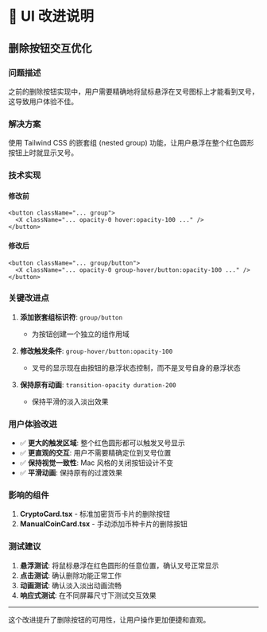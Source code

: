 # 🎨 UI 改进说明

## 删除按钮交互优化

### 问题描述
之前的删除按钮实现中，用户需要精确地将鼠标悬浮在叉号图标上才能看到叉号，这导致用户体验不佳。

### 解决方案
使用 Tailwind CSS 的嵌套组 (nested group) 功能，让用户悬浮在整个红色圆形按钮上时就显示叉号。

### 技术实现

#### 修改前
```tsx
<button className="... group">
  <X className="... opacity-0 hover:opacity-100 ..." />
</button>
```

#### 修改后
```tsx
<button className="... group/button">
  <X className="... opacity-0 group-hover/button:opacity-100 ..." />
</button>
```

### 关键改进点

1. **添加嵌套组标识符**: `group/button`
   - 为按钮创建一个独立的组作用域

2. **修改触发条件**: `group-hover/button:opacity-100`
   - 叉号的显示现在由按钮的悬浮状态控制，而不是叉号自身的悬浮状态

3. **保持原有动画**: `transition-opacity duration-200`
   - 保持平滑的淡入淡出效果

### 用户体验改进

- ✅ **更大的触发区域**: 整个红色圆形都可以触发叉号显示
- ✅ **更直观的交互**: 用户不需要精确定位到叉号位置
- ✅ **保持视觉一致性**: Mac 风格的关闭按钮设计不变
- ✅ **平滑动画**: 保持原有的过渡效果

### 影响的组件

1. **CryptoCard.tsx** - 标准加密货币卡片的删除按钮
2. **ManualCoinCard.tsx** - 手动添加币种卡片的删除按钮

### 测试建议

1. **悬浮测试**: 将鼠标悬浮在红色圆形的任意位置，确认叉号正常显示
2. **点击测试**: 确认删除功能正常工作
3. **动画测试**: 确认淡入淡出动画流畅
4. **响应式测试**: 在不同屏幕尺寸下测试交互效果

---

这个改进提升了删除按钮的可用性，让用户操作更加便捷和直观。
